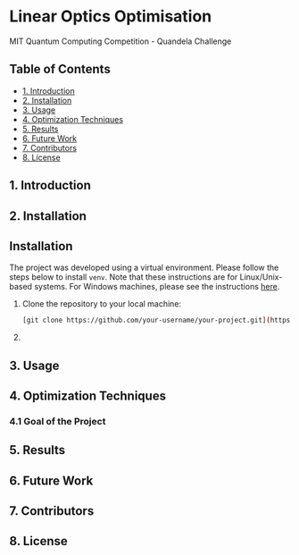 # Linear Optics Optimisation
MIT Quantum Computing Competition - Quandela Challenge

## Table of Contents
- [1. Introduction](#1-introduction)
- [2. Installation](#2-installation)
- [3. Usage](#3-usage)
- [4. Optimization Techniques](#4-optimization-techniques)
- [5. Results](#5-results)
- [6. Future Work](#6-future-work)
- [7. Contributors](#7-contributors)
- [8. License](#8-license)

## 1. Introduction
## 2. Installation

## Installation

The project was developed using a virtual environment. Please follow the steps below to install `venv`. Note that these instructions are for Linux/Unix-based systems. For Windows machines, please see the instructions [here](https://it.engineering.oregonstate.edu/setting-virtual-environments-python).

1. Clone the repository to your local machine:

   ```bash
   [git clone https://github.com/your-username/your-project.git](https://github.com/robotAstray/MITLinearOpticsOptimisation.git)
2. 
## 3. Usage
## 4. Optimization Techniques
### 4.1 Goal of the Project
## 5. Results
## 6. Future Work
## 7. Contributors
## 8. License
